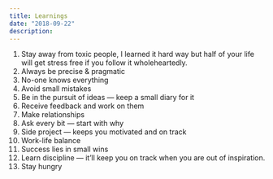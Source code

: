 ```yaml
---
title: Learnings
date: "2018-09-22"
description:
---
```


1. Stay away from toxic people, I learned it hard way but half of your life will get stress free if you follow it wholeheartedly.
2. Always be precise & pragmatic
3. No-one knows everything
4. Avoid small mistakes
5. Be in the pursuit of ideas — keep a small diary for it
6. Receive feedback and work on them
7. Make relationships
8. Ask every bit — start with why
9. Side project — keeps you motivated and on track
10. Work-life balance
11. Success lies in small wins
12. Learn discipline — it’ll keep you on track when you are out of inspiration.
13. Stay hungry
